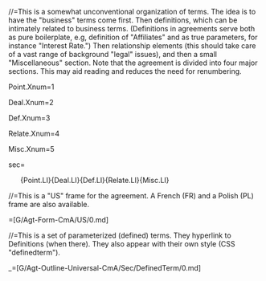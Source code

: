 //=This is a somewhat unconventional organization of terms.  The idea is to have the "business" terms come first.  Then definitions, which can be intimately related to business terms.  (Definitions in agreements serve both as pure boilerplate, e.g, definition of "Affiliates" and as true parameters, for instance "Interest Rate.")  Then relationship elements (this should take care of a vast range of background "legal" issues), and then a small "Miscellaneous" section.  Note that the agreement is divided into four major sections.  This may aid reading and reduces the need for renumbering.

Point.Xnum=1

Deal.Xnum=2

Def.Xnum=3

Relate.Xnum=4

Misc.Xnum=5

sec=<ol>{Point.LI}{Deal.LI}{Def.LI}{Relate.LI}{Misc.LI}</ol>

//=This is a "US" frame for the agreement.  A French (FR) and a Polish (PL) frame are also available.
 
=[G/Agt-Form-CmA/US/0.md]

//=This is a set of parameterized (defined) terms.  They hyperlink to Definitions (when there).  They also appear with their own style (CSS "definedterm").  
     
_=[G/Agt-Outline-Universal-CmA/Sec/DefinedTerm/0.md]